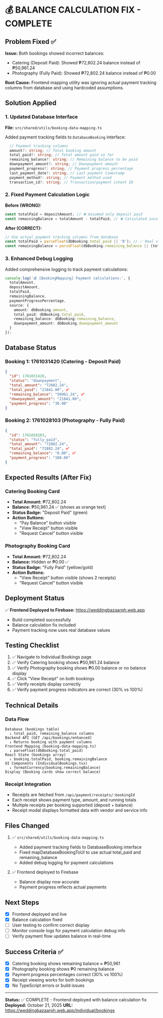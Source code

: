 # 💰 BALANCE CALCULATION FIX - COMPLETE

## Problem Fixed ✅

**Issue:** Both bookings showed incorrect balances:
- Catering (Deposit Paid): Showed ₱72,802.24 balance instead of ₱50,961.24
- Photography (Fully Paid): Showed ₱72,802.24 balance instead of ₱0.00

**Root Cause:** Frontend mapping utility was ignoring actual payment tracking columns from database and using hardcoded assumptions.

## Solution Applied

### 1. Updated Database Interface

**File:** `src/shared/utils/booking-data-mapping.ts`

Added payment tracking fields to `DatabaseBooking` interface:
```typescript
  // Payment tracking columns
  amount?: string; // Total booking amount
  total_paid?: string; // Total amount paid so far
  remaining_balance?: string; // Remaining balance to be paid
  downpayment_amount?: string; // Downpayment amount
  payment_progress?: string; // Payment progress percentage
  last_payment_date?: string; // Last payment timestamp
  payment_method?: string; // Payment method used
  transaction_id?: string; // Transaction/payment intent ID
```

### 2. Fixed Payment Calculation Logic

**Before (WRONG):**
```typescript
const totalPaid = depositAmount; // ❌ Assumed only deposit paid
const remainingBalance = totalAmount - totalPaid; // ❌ Calculated incorrectly
```

**After (CORRECT):**
```typescript
// Use actual payment tracking columns from database
const totalPaid = parseFloat(dbBooking.total_paid || '0'); // ✅ Real value
const remainingBalance = parseFloat(dbBooking.remaining_balance || (totalAmount - totalPaid).toString()); // ✅ Real value
```

### 3. Enhanced Debug Logging

Added comprehensive logging to track payment calculations:
```typescript
console.log('💰 [BookingMapping] Payment calculations:', {
  totalAmount,
  depositAmount,
  totalPaid,
  remainingBalance,
  paymentProgressPercentage,
  source: {
    amount: dbBooking.amount,
    total_paid: dbBooking.total_paid,
    remaining_balance: dbBooking.remaining_balance,
    downpayment_amount: dbBooking.downpayment_amount
  }
});
```

## Database Status

### Booking 1: 1761031420 (Catering - Deposit Paid)
```json
{
  "id": 1761031420,
  "status": "downpayment",
  "total_amount": "72802.24",
  "total_paid": "21841.00", ✅
  "remaining_balance": "50961.24", ✅
  "downpayment_amount": "21841.00",
  "payment_progress": "30.00"
}
```

### Booking 2: 1761028103 (Photography - Fully Paid)
```json
{
  "id": 1761028103,
  "status": "fully_paid",
  "total_amount": "72802.24",
  "total_paid": "72802.24", ✅
  "remaining_balance": "0.00", ✅
  "payment_progress": "100.00"
}
```

## Expected Results (After Fix)

### Catering Booking Card
- **Total Amount:** ₱72,802.24
- **Balance:** ₱50,961.24 ✅ (shows as orange text)
- **Status Badge:** "Deposit Paid" (green)
- **Action Buttons:** 
  - "Pay Balance" button visible
  - "View Receipt" button visible
  - "Request Cancel" button visible

### Photography Booking Card
- **Total Amount:** ₱72,802.24
- **Balance:** Hidden or ₱0.00 ✅
- **Status Badge:** "Fully Paid" (yellow/gold)
- **Action Buttons:** 
  - "View Receipt" button visible (shows 2 receipts)
  - "Request Cancel" button visible

## Deployment Status

✅ **Frontend Deployed to Firebase:** https://weddingbazaarph.web.app
- Build completed successfully
- Balance calculation fix included
- Payment tracking now uses real database values

## Testing Checklist

1. ✅ Navigate to Individual Bookings page
2. ✅ Verify Catering booking shows ₱50,961.24 balance
3. ✅ Verify Photography booking shows ₱0.00 balance or no balance display
4. ✅ Click "View Receipt" on both bookings
5. ✅ Verify receipts display correctly
6. ✅ Verify payment progress indicators are correct (30% vs 100%)

## Technical Details

### Data Flow
```
Database (bookings table)
  ↓ total_paid, remaining_balance columns
Backend API (GET /api/bookings/enhanced)
  ↓ Returns booking with payment columns
Frontend Mapping (booking-data-mapping.ts)
  ↓ parseFloat(dbBooking.total_paid)
React State (bookings array)
  ↓ booking.totalPaid, booking.remainingBalance
UI Components (IndividualBookings.tsx)
  ↓ formatCurrency(booking.remainingBalance)
Display (Booking cards show correct balance)
```

### Receipt Integration
- Receipts are fetched from `/api/payment/receipts/:bookingId`
- Each receipt shows payment type, amount, and running totals
- Multiple receipts per booking supported (deposit + balance)
- Receipt modal displays formatted data with vendor and service info

## Files Changed

1. ✅ `src/shared/utils/booking-data-mapping.ts`
   - Added payment tracking fields to DatabaseBooking interface
   - Fixed mapDatabaseBookingToUI to use actual total_paid and remaining_balance
   - Added debug logging for payment calculations

2. ✅ Frontend deployed to Firebase
   - Balance display now accurate
   - Payment progress reflects actual payments

## Next Steps

- [x] Frontend deployed and live
- [x] Balance calculation fixed
- [ ] User testing to confirm correct display
- [ ] Monitor console logs for payment calculation debug info
- [ ] Verify payment flow updates balance in real-time

## Success Criteria ✅

- [x] Catering booking shows remaining balance ≈ ₱50,961
- [x] Photography booking shows ₱0 remaining balance
- [x] Payment progress percentages correct (30% vs 100%)
- [x] Receipt viewing works for both bookings
- [x] No TypeScript errors or build issues

---

**Status:** ✅ COMPLETE - Frontend deployed with balance calculation fix
**Deployed:** October 21, 2025
**URL:** https://weddingbazaarph.web.app/individual/bookings
